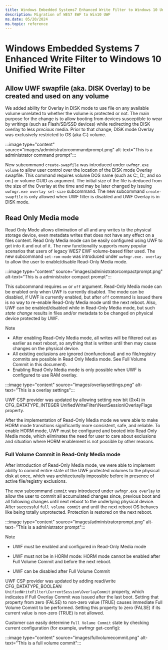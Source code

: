 ```yaml
---
title: Windows Embedded Systems7 Enhanced Write Filter to Windows 10 Unified Write Filter
description: Migration of WES7 EWF to Win10 UWF
ms.date: 05/20/2024
ms.topic: reference
---
```


# Windows Embedded Systems 7 Enhanced Write Filter to Windows 10 Unified Write Filter

## Allow UWF swapfile (aka. DISK Overlay) to be created and used on any volume

We added ability for Overlay in DISK mode to use file on any available volume unrelated to whether the volume is protected or not. The main purpose for the change is to allow booting from devices susceptible to wear by writings (such as Flash/SD/SSD devices) while redirecting the DISK overlay to less *precious* media. Prior to that change, DISK mode Overlay was exclusively restricted to OS (aka C:) volume.

:::image type="content" source="images/administratorcommandprompt.png" alt-text="This is a administrator command prompt":::

New subcommand `create-swapfile` was introduced under `uwfmgr.exe volume` to allow user control over the location of the DISK mode Overlay swapfile. This command requires  volume DOS name (such as C:, D:, and so on.) or volume GUID as argument. The initial size of the file is deduced from the size of the Overlay at the time and may be later changed by issuing `uwfmgr.exe overlay set-size` subcommand.
The new subcommand `create-swapfile` is only allowed  when UWF filter is disabled and UWF Overlay is in DISK mode.

## Read Only Media mode

Read Only Mode allows elimination of all and any writes to the physical storage device, even metadata writes that does not have any effect on a files content. Read Only Media mode can be easily configured using UWF to get into it and out of it. The new functionality supports many popular scenarios that users of legacy WES7 EWF volume-based filter used.
The new subcommand `set-rom-mode` was introduced under `uwfmgr.exe. overlay` to allow the user to enable/disable Read-Only Media mode.

:::image type="content" source="images/administratorcompactprompt.png" alt-text="This is a administrator compact prompt":::

This subcommand requires `on` or `off` argument. Read-Only Media mode can be enabled only when UWF is currently disabled. The mode can be disabled, if UWF is currently enabled, but after `off` command is issued there is no way to re-enable Read-Only Media mode until the next reboot. Also, UWF can be enabled/disabled while in Read-Only Media mode, but such *state change* results in files and/or metadata to be changed on physical device protected by UWF.

> [!NOTE]
>
>- After enabling Read-Only Media mode, all writes will be filtered out as earlier as next reboot, so anything that is written until then may cause changes on the physical device.
>- All existing exclusions are ignored (nonfunctional) and no file/registry commits are possible in Read Only Media mode. See Full Volume Commit in this document).
>- Enabling Read Only Media mode is only possible when UWF is configured to use RAM overlay.

:::image type="content" source="images/overlaysettings.png" alt-text="This is a overlay settings":::

UWF CSP provider was updated by allowing setting new bit (0x4) in CFG_DATATYPE_INTEGER UnifiedWriteFilter\NextSession\OverlayFlags property.

After the implementation of Read-Only Media mode we were able to make HORM mode transitions significantly more consistent, safe, and reliable. To enable HORM mode, UWF must be configured and booted into Read Only Media mode, which eliminates the need for user to care about exclusions and situation where HORM enablement is not possible by other reasons.

### Full Volume Commit in Read-Only Media mode

After introduction of Read-Only Media mode, we were able to implement ability to commit entire state of the UWF protected volumes to the physical disk at once, which was architecturally impossible before in presence of active file/registry exclusions.

The new subcommand `commit` was introduced under `uwfmgr.exe overlay` to allow the user to commit all accumulated changes since, previous boot and all following changes until next reboot to the underlying physical device. After successful `full volume commit` and until the next reboot OS behaves like being totally unprotected. Protection is restored on the next reboot.

:::image type="content" source="images/administratorprompt.png" alt-text="This is a administrator prompt":::

> [!NOTE]
>
>- UWF must be enabled and configured in Read-Only Media mode
>- UWF must not be in HORM mode:
> HORM mode cannot be enabled after Full Volume Commit and before the next reboot.
>
>- UWF can be disabled after Full Volume Commit

UWF CSP provider was updated by adding read/write CFG_DATATYPE_BOOLEAN `UnifiedWriteFilter\CurrentSession\OverlayCommit` property, which indicates if Full Overlay Commit was issued after the last boot. Setting that property from zero (FALSE) to non-zero value (TRUE) causes immediate Full Volume Commit to be performed. Setting this property to zero (FALSE) if its current value is non-zero (TRUE) is not allowed.

Customer can easily determine `Full Volume Commit` state by checking current configuration (for example, uwfmgr get-config):

:::image type="content" source="images/fullvolumecommit.png" alt-text="This is a full volume commit":::

